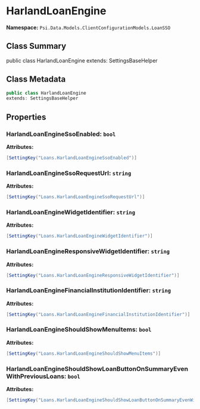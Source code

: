 # HarlandLoanEngine

**Namespace:** `Psi.Data.Models.ClientConfigurationModels.LoanSSO`

## Class Summary

public class HarlandLoanEngine
extends: SettingsBaseHelper

## Class Metadata

```typescript
public class HarlandLoanEngine
extends: SettingsBaseHelper
```

## Properties

### HarlandLoanEngineSsoEnabled: `bool`

**Attributes:**
```csharp
[SettingKey("Loans.HarlandLoanEngineSsoEnabled")]
```

### HarlandLoanEngineSsoRequestUrl: `string`

**Attributes:**
```csharp
[SettingKey("Loans.HarlandLoanEngineSsoRequestUrl")]
```

### HarlandLoanEngineWidgetIdentifier: `string`

**Attributes:**
```csharp
[SettingKey("Loans.HarlandLoanEngineWidgetIdentifier")]
```

### HarlandLoanEngineResponsiveWidgetIdentifier: `string`

**Attributes:**
```csharp
[SettingKey("Loans.HarlandLoanEngineResponsiveWidgetIdentifier")]
```

### HarlandLoanEngineFinancialInstitutionIdentifier: `string`

**Attributes:**
```csharp
[SettingKey("Loans.HarlandLoanEngineFinancialInstitutionIdentifier")]
```

### HarlandLoanEngineShouldShowMenuItems: `bool`



**Attributes:**
```csharp
[SettingKey("Loans.HarlandLoanEngineShouldShowMenuItems")]
```

### HarlandLoanEngineShouldShowLoanButtonOnSummaryEvenWithPreviousLoans: `bool`



**Attributes:**
```csharp
[SettingKey("Loans.HarlandLoanEngineShouldShowLoanButtonOnSummaryEvenWithPreviousLoans")]
```
